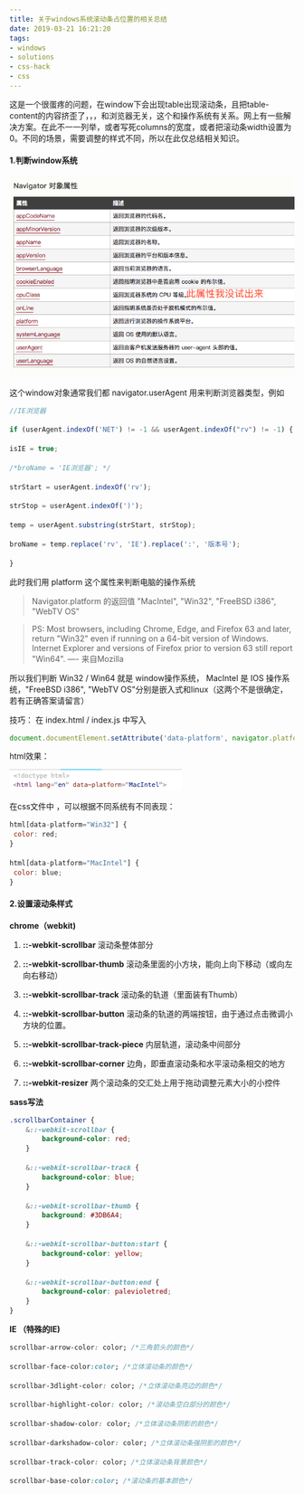 ```yaml
---
title: 关于windows系统滚动条占位置的相关总结
date: 2019-03-21 16:21:20
tags:
- windows
- solutions
- css-hack
- css
---
```


这是一个很蛋疼的问题，在window下会出现table出现滚动条，且把table-content的内容挤歪了，，，和浏览器无关，这个和操作系统有关系。网上有一些解决方案。在此不一一列举，或者写死columns的宽度，或者把滚动条width设置为0。不同的场景，需要调整的样式不同，所以在此仅总结相关知识。

 

#### 1.判断window系统

![](windows-table-scrollbar/windows1.png)

 

这个window对象通常我们都 navigator.userAgent 用来判断浏览器类型，例如
```js
//IE浏览器

if (userAgent.indexOf('NET') != -1 && userAgent.indexOf("rv") != -1) {

isIE = true;

/*broName = 'IE浏览器'; */

strStart = userAgent.indexOf('rv');

strStop = userAgent.indexOf(')');

temp = userAgent.substring(strStart, strStop);

broName = temp.replace('rv', 'IE').replace(':', '版本号');

}
```
此时我们用 platform 这个属性来判断电脑的操作系统

> Navigator.platform 的返回值 "MacIntel", "Win32", "FreeBSD i386", "WebTV OS"

>PS:  Most browsers, including Chrome, Edge, and Firefox 63 and later, return "Win32" even if running on a 64-bit version of Windows. Internet Explorer and versions of Firefox prior to version 63 still report "Win64". —- 来自Mozilla

所以我们判断 Win32 / Win64 就是 window操作系统， MacIntel 是 IOS 操作系统，"FreeBSD i386", "WebTV OS"分别是嵌入式和linux（这两个不是很确定，若有正确答案请留言）

技巧： 在 index.html / index.js 中写入 
```js
document.documentElement.setAttribute('data-platform', navigator.platform)，
```

html效果：

![](windows-table-scrollbar/windows2.png)

 

在css文件中 ，可以根据不同系统有不同表现：
```js
html[data-platform="Win32"] {
 color: red;
}

html[data-platform="MacIntel"] {
 color: blue;
}
```
     
#### 2.设置滚动条样式

**chrome（webkit)**

1. **::-webkit-scrollbar** 滚动条整体部分

2. **::-webkit-scrollbar-thumb** 滚动条里面的小方块，能向上向下移动（或向左向右移动）

3. **::-webkit-scrollbar-track** 滚动条的轨道（里面装有Thumb）

4. **::-webkit-scrollbar-button** 滚动条的轨道的两端按钮，由于通过点击微调小方块的位置。

5. **::-webkit-scrollbar-track-piece** 内层轨道，滚动条中间部分

6. **::-webkit-scrollbar-corner** 边角，即垂直滚动条和水平滚动条相交的地方

7. **::-webkit-resizer** 两个滚动条的交汇处上用于拖动调整元素大小的小控件

 

**sass写法**
```css
.scrollbarContainer {
    &::-webkit-scrollbar {
        background-color: red;
    }

    &::-webkit-scrollbar-track {
        background-color: blue;
    }

    &::-webkit-scrollbar-thumb {
        background: #3DB6A4;
    }

    &::-webkit-scrollbar-button:start {
        background-color: yellow;
    }

    &::-webkit-scrollbar-button:end {
        background-color: palevioletred;
    }
}
```

**IE （特殊的IE)**
```css
scrollbar-arrow-color: color; /*三角箭头的颜色*/

scrollbar-face-color:color; /*立体滚动条的颜色*/

scrollbar-3dlight-color: color; /*立体滚动条亮边的颜色*/

scrollbar-highlight-color: color; /*滚动条空白部分的颜色*/

scrollbar-shadow-color: color; /*立体滚动条阴影的颜色*/

scrollbar-darkshadow-color: color; /*立体滚动条强阴影的颜色*/

scrollbar-track-color: color; /*立体滚动条背景颜色*/

scrollbar-base-color:color; /*滚动条的基本颜色*/ 
```
